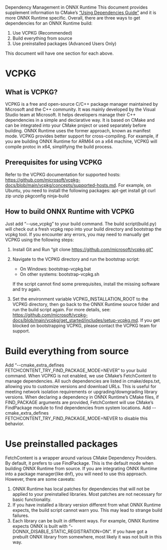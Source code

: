 Dependency Management in ONNX Runtime
This document provides supplement information to CMake’s [“Using Dependencies Guide”](https://cmake.org/cmake/help/latest/guide/using-dependencies/index.html) and it is more ONNX Runtime specific. 
Overall, there are three ways to get dependencies for an ONNX Runtime build:

1.	Use VCPKG (Recommended)
2.	Build everything from source
3.	Use preinstalled packages (Advanced Users Only)

This document will have one section for each above.

# VCPKG

## What is VCPKG?

VCPKG is a free and open-source C/C++ package manager maintained by Microsoft and the C++ community. It was mainly developed by the Visual Studio team at Microsoft. It helps developers manage their C++ dependencies in a simple and declarative way. It is based on CMake and can be integrated into your CMake project or used separately before building. ONNX Runtime uses the former approach, known as manifest mode.
VCPKG provides better support for cross-compiling. For example, if you are building ONNX Runtime for ARM64 on a x64 machine, VCPKG will compile protoc in x64, simplifying the build process.

## Prerequisites for using VCPKG

Refer to the VCPKG documentation for supported hosts: https://github.com/microsoft/vcpkg-docs/blob/main/vcpkg/concepts/supported-hosts.md. For example, on Ubuntu, you need to install the following packages:
apt-get install git curl zip unzip pkgconfig ninja-build

## How to build ONNX Runtime with VCPKG

Just add “--use_vcpkg” to your build command.  The build script(build.py) will check out a fresh vcpkg repo into your build directory and bootstrap the vcpkg tool.  If you encounter any errors, you may need to manually get VCPKG using the following steps:
1.	Install Git and Run “git clone https://github.com/microsoft/vcpkg.git”
2.	Navigate to the VCPKG directory and run the bootstrap script:
     - On Windows: bootstrap-vcpkg.bat
     - On other systems: bootstrap-vcpkg.sh

    If the script cannot find some prerequisites, install the missing software and try again.
3.	Set the environment variable VCPKG_INSTALLATION_ROOT to the VCPKG directory, then go back to the ONNX Runtime source folder and run the build script again.
For more details, see: https://github.com/microsoft/vcpkg-docs/blob/main/vcpkg/get_started/includes/setup-vcpkg.md. If you get blocked on bootstrapping VCPKG, please contact the VCPKG team for support.

# Build everything from source

Add “--cmake_extra_defines FETCHCONTENT_TRY_FIND_PACKAGE_MODE=NEVER” to your build command. When VCPKG is not enabled, we use CMake’s FetchContent to manage dependencies. All such dependencies are listed in cmake/deps.txt, allowing you to customize versions and download URLs. This is useful for meeting network isolation requirements or upgrading/downgrading library versions.
When declaring a dependency in ONNX Runtime’s CMake files, if FIND_PACKAGE arguments are provided, FetchContent will use CMake’s FindPackage module to find dependencies from system locations. Add --cmake_extra_defines FETCHCONTENT_TRY_FIND_PACKAGE_MODE=NEVER to disable this behavior.

# Use preinstalled packages
FetchContent is a wrapper around various CMake Dependency Providers. By default, it prefers to use FindPackage. This is the default mode when building ONNX Runtime from source.  If you are integrating ONNX Runtime into a package manager(like dnf), you will need to use this approach.
However, there are some caveats:

1.	ONNX Runtime has local patches for dependencies that will not be applied to your preinstalled libraries. Most patches are not necessary for basic functionality.
2.	If you have installed a library version different from what ONNX Runtime expects, the build script cannot warn you. This may lead to strange build failures.
3.	Each library can be built in different ways. For example, ONNX Runtime expects ONNX is built with “-DONNX_DISABLE_STATIC_REGISTRATION=ON”. If you have got a prebuilt ONNX library from somewhere, most likely it was not built in this way. 
